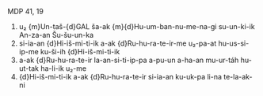 MDP 41, 19
1. u₂ {m}Un-taš-{d}GAL ša-ak {m}{d}Hu-um-ban-nu-me-na-gi su-un-ki-ik An-za-an Šu-šu-un-ka
2. si-ia-an {d}Hi-iš-mi-ti-ik a-ak {d}Ru-hu-ra-te-ir-me u₂-pa-at hu-us-si-ip-me ku-ši-ih {d}Hi-iš-mi-ti-ik
3. a-ak {d}Ru-hu-ra-te-ir la-an-si-ti-ip-pa a-pu-un a-ha-an mu-ur-táh hu-ut-tak ha-li-ik u₂-me
4. {d}Hi-iš-mi-ti-ik a-ak {d}Ru-hu-ra-te-ir si-ia-an ku-uk-pa li-na te-la-ak-ni

